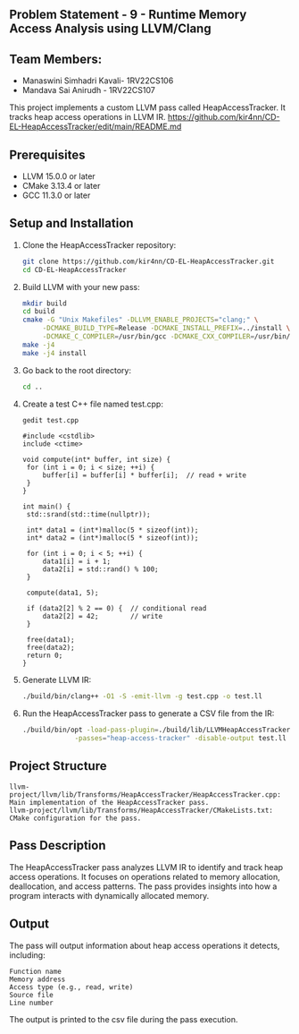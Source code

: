 ## Problem Statement - 9 - Runtime Memory Access Analysis using LLVM/Clang

## Team Members:
- Manaswini Simhadri Kavali- 1RV22CS106
- Mandava Sai Anirudh - 1RV22CS107

This project implements a custom LLVM pass called HeapAccessTracker. It tracks heap access operations in LLVM IR.
https://github.com/kir4nn/CD-EL-HeapAccessTracker/edit/main/README.md
## Prerequisites

- LLVM 15.0.0 or later
- CMake 3.13.4 or later
- GCC 11.3.0 or later

## Setup and Installation

1. Clone the HeapAccessTracker repository:
   ```bash
   git clone https://github.com/kir4nn/CD-EL-HeapAccessTracker.git
   cd CD-EL-HeapAccessTracker
2. Build LLVM with your new pass:

   ```bash
   mkdir build
   cd build
   cmake -G "Unix Makefiles" -DLLVM_ENABLE_PROJECTS="clang;" \
        -DCMAKE_BUILD_TYPE=Release -DCMAKE_INSTALL_PREFIX=../install \
        -DCMAKE_C_COMPILER=/usr/bin/gcc -DCMAKE_CXX_COMPILER=/usr/bin/g++ ../llvm
   make -j4
   make -j4 install
3. Go back to the root directory:
   ```bash
   cd ..
5. Create a test C++ file named test.cpp:
      ```bash
      gedit test.cpp
      ```
   ```
   #include <cstdlib>
   include <ctime>

   void compute(int* buffer, int size) {
    for (int i = 0; i < size; ++i) {
        buffer[i] = buffer[i] * buffer[i];  // read + write
    }
   }

   int main() {
    std::srand(std::time(nullptr));
    
    int* data1 = (int*)malloc(5 * sizeof(int));
    int* data2 = (int*)malloc(5 * sizeof(int));

    for (int i = 0; i < 5; ++i) {
        data1[i] = i + 1;
        data2[i] = std::rand() % 100;
    }

    compute(data1, 5);
    
    if (data2[2] % 2 == 0) {  // conditional read
        data2[2] = 42;        // write
    }

    free(data1);
    free(data2);
    return 0;
   }

   ```
5. Generate LLVM IR:
   ```bash
   ./build/bin/clang++ -O1 -S -emit-llvm -g test.cpp -o test.ll
6. Run the HeapAccessTracker pass to generate a CSV file from the IR:
   ```bash
   ./build/bin/opt -load-pass-plugin=./build/lib/LLVMHeapAccessTracker.so \
                -passes="heap-access-tracker" -disable-output test.ll -debug-pass-manager
## Project Structure

    llvm-project/llvm/lib/Transforms/HeapAccessTracker/HeapAccessTracker.cpp: Main implementation of the HeapAccessTracker pass.
    llvm-project/llvm/lib/Transforms/HeapAccessTracker/CMakeLists.txt: CMake configuration for the pass.

## Pass Description

The HeapAccessTracker pass analyzes LLVM IR to identify and track heap access operations. It focuses on operations related to memory allocation, deallocation, and access patterns. The pass provides insights into how a program interacts with dynamically allocated memory.

## Output

The pass will output information about heap access operations it detects, including:

    Function name
    Memory address
    Access type (e.g., read, write)
    Source file
    Line number

The output is printed to the csv file during the pass execution.


